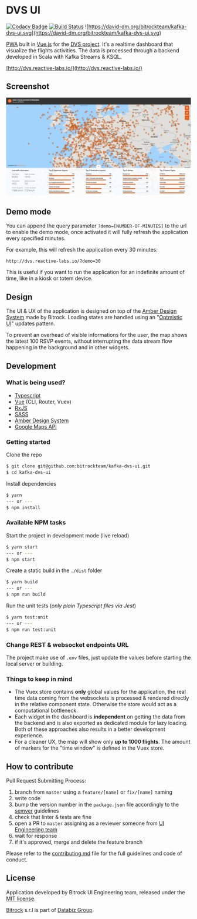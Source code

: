 # DVS UI
[![Codacy Badge](https://api.codacy.com/project/badge/Grade/a14cf221df7d454ea6625f5915dfd315)](https://app.codacy.com/gh/bitrockteam/kafka-dvs-ui?utm_source=github.com&utm_medium=referral&utm_content=bitrockteam/kafka-dvs-ui&utm_campaign=Badge_Grade_Dashboard)
[![Build Status](https://iproject-jenkins.reactive-labs.io/buildStatus/icon?job=kafka-dvs-ui%2Fmaster)](https://iproject-jenkins.reactive-labs.io/view/DVS/job/kafka-dvs-ui/job/master/)
![https://david-dm.org/bitrockteam/kafka-dvs-ui.svg](https://david-dm.org/bitrockteam/kafka-dvs-ui.svg)

[PWA](https://developers.google.com/web/progressive-web-apps/) built in [Vue.js](https://vuejs.org/) for the [DVS project](https://github.com/search?q=topic%3Akafka-dvs+org%3Abitrockteam&type=Repositories). It's a realtime dashboard that visualize the flights activities. The data is processed through a backend developed in Scala with Kafka Streams & KSQL.

[http://dvs.reactive-labs.io/](http://dvs.reactive-labs.io/)

## Screenshot
![DVS UI screenshot](public/img/dvs.png)

## Demo mode
You can append the query parameter `?demo=[NUMBER-OF-MINUTES]` to the url to enable the demo mode, once activated it will fully refresh the application every specified minutes.

For example, this will refresh the application every 30 minutes:

```
http://dvs.reactive-labs.io/?demo=30
```

This is useful if you want to run the application for an indefinite amount of time, like in a kiosk or totem device.

## Design
The UI & UX of the application is designed on top of the [Amber Design System](https://amber.bitrock.it/) made by Bitrock. Loading states are handled using an "[Optmistic UI](https://uxplanet.org/optimistic-1000-34d9eefe4c05)" updates pattern.

To prevent an overhead of visible informations for the user, the map shows the latest 100 RSVP events, without interrupting the data stream flow happening in the background and in other widgets.

## Development

### What is being used?
  * [Typescript](https://www.typescriptlang.org/)
  * [Vue](https://vuejs.org/) (CLI, Router, Vuex)
  * [RxJS](https://rxjs.dev/)
  * [SASS](https://sass-lang.com/)
  * [Amber Design System](https://amber.bitrock.it/)
  * [Google Maps API](https://cloud.google.com/maps-platform/)

### Getting started
Clone the repo
```bash
$ git clone git@github.com:bitrockteam/kafka-dvs-ui.git
$ cd kafka-dvs-ui
```

Install dependencies
```bash
$ yarn
--- or ---
$ npm install
```

### Available NPM tasks
Start the project in development mode (live reload)
```bash
$ yarn start
--- or ---
$ npm start
```

Create a static build in the `./dist` folder
```bash
$ yarn build
--- or ---
$ npm run build
```

Run the unit tests (*only plain Typescript files via Jest*)
```bash
$ yarn test:unit
--- or ---
$ npm run test:unit
```

### Change REST & websocket endpoints URL
The project make use of `.env` files, just update the values before starting the local server or building.

### Things to keep in mind
  * The Vuex store contains **only** global values for the application, the real time data coming from the websockets is processed & rendered directly in the relative component state. Otherwise the store would act as a computational bottleneck.
  * Each widget in the dashboard is **independent** on getting the data from the backend and is also exported as dedicated module for lazy loading. Both of these approaches also results in a better development experience.
  * For a cleaner UX, the map will show only **up to 1000 flights**. The amount of markers for the "time window" is defined in the Vuex store.

## How to contribute
Pull Request Submitting Process:
1. branch from `master` using a `feature/[name]` or `fix/[name]` naming
2. write code
3. bump the version number in the `package.json` file accordingly to the [semver](https://semver.org/) guidelines
4. check that linter & tests are fine
5. open a PR to `master` assigning as a reviewer someone from [UI Engineering team](https://github.com/orgs/bitrockteam/teams/ui-engineering/members)
6. wait for response
7. if it's approved, merge and delete the feature branch

Please refer to the [contributing.md](contributing.md) file for the full guidelines and code of conduct.

## License
Application developed by Bitrock UI Engineering team, released under the [MIT license](LICENSE).

[Bitrock](https://bitrock.it/) s.r.l is part of [Databiz Group](https://databiz.it/).
